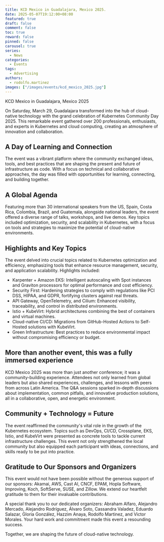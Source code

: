 ```yaml
---
title: KCD Mexico in Guadalajara, Mexico 2025.
date: 2025-05-07T19:12:00+08:00
featured: true
draft: false
comment: false
toc: true
reward: false
pinned: false
carousel: true
series:
  - News
categories:
  - Events
tags: 
  - Advertising
authors:
  - rodolfo.martinez
images: ["/images/events/kcd_mexico_2025.jpg"]
---
```


KCD Mexico in Guadalajara, Mexico 2025

<!--more-->

On Saturday, March 29, Guadalajara transformed into the hub of cloud-native technology with the grand
celebration of Kubernetes Community Day 2025.
This remarkable event gathered over 200 professionals, enthusiasts, and experts in Kubernetes and cloud
computing, creating an atmosphere of innovation and collaboration.

<!-- image attendees -->

## A Day of Learning and Connection

The event was a vibrant platform where the community exchanged ideas, tools, and best practices that are
shaping the present and future of infrastructure as code. With a focus on technical and collaborative
approaches, the day was filled with opportunities for learning, connecting, and building together.

## A Global Agenda

Featuring more than 30 international speakers from the US, Spain, Costa Rica, Colombia, Brazil, and Guatemala,
alongside national leaders, the event offered a diverse range of talks, workshops, and live demos.
Key topics included optimization, security, and scalability in Kubernetes, with a focus on tools and strategies
to maximize the potential of cloud-native environments.


## Highlights and Key Topics

The event delved into crucial topics related to Kubernetes optimization and efficiency, emphasizing tools that
enhance resource management, security, and application scalability. Highlights included:
- Karpenter + Amazon EKS: Intelligent autoscaling with Spot instances and Graviton processors for optimal performance and cost efficiency.
- Security First: Hardening strategies to comply with regulations like PCI DSS, HIPAA, and GDPR, fortifying clusters against real threats.
- API Gateway, OpenTelemetry, and Cilium: Enhanced visibility, traceability, and control in distributed environments.
- Istio + KubeVirt: Hybrid architectures combining the best of containers and virtual machines.
- Cloud-native CI/CD: Migrations from GitHub-Hosted Actions to Self-Hosted solutions with KubeVirt.
- Green Infrastructure: Best practices to reduce environmental impact without compromising efficiency or budget.

## More than another event, this was a fully immersed experience

KCD Mexico 2025 was more than just another conference; it was a community-building experience. Attendees not only learned
from global leaders but also shared experiences, challenges, and lessons with peers from across Latin America.
The Q&A sessions sparked in-depth discussions about implementation, common pitfalls, and innovative production solutions,
all in a collaborative, open, and energetic environment.

## Community + Technology = Future

The event reaffirmed the community's vital role in the growth of the Kubernetes ecosystem. Topics such as DevOps,
CI/CD, Crossplane, EKS, Istio, and KubeVirt were presented as concrete tools to tackle current infrastructure challenges.
This event not only strengthened the local community but also equipped each participant with ideas, connections,
and skills ready to be put into practice.

## Gratitude to Our Sponsors and Organizers

This event would not have been possible without the generous support of our sponsors: Akamai, AWS, Cast AI, CNCF, EPAM,
Hopla Software, Improving, Koch, SoftServe, SUSE, and Zillow. We extend our heartfelt gratitude to them for their invaluable contributions.

A special thank you to our dedicated organizers: Abraham Alfaro, Alejandro Mercado, Alejandro Rodríguez, Álvaro Soto,
Cassandra Valadez, Eduardo Salazar, Gloria González, Hazzim Anaya, Rodolfo Martinez, and Victor Morales. Your hard work
and commitment made this event a resounding success.

Together, we are shaping the future of cloud-native technology.


